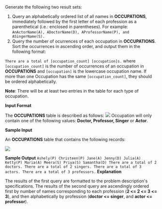 Generate the following two result sets:

1. Query an alphabetically ordered list of all names in __OCCUPATIONS__, immediately followed by the first letter of each profession as a parenthetical (i.e.: enclosed in parentheses). For example: `AnActorName(A), ADoctorName(D), AProfessorName(P), and ASingerName(S).`
2. Query the number of ocurrences of each occupation in __OCCUPATIONS__. Sort the occurrences in ascending order, and output them in the following format:

`There are a total of [occupation_count] [occupation]s.`
where `[occupation_count]` is the number of occurrences of an occupation in __OCCUPATIONS__ and `[occupation]` is the lowercase occupation name. If more than one Occupation has the same `[occupation_count]`, they should be ordered alphabetically.

__Note__: There will be at least two entries in the table for each type of occupation.

__Input Format__

The __OCCUPATIONS__ table is described as follows: 
![](https://s3.amazonaws.com/hr-challenge-images/12889/1443816414-2a465532e7-1.png)
 Occupation will only contain one of the following values: __Doctor, Professor, Singer__ or __Actor__.

__Sample Input__

An __OCCUPATIONS__ table that contains the following records:

![](https://s3.amazonaws.com/hr-challenge-images/12889/1443816608-0b4d01d157-2.png)

__Sample Output__
`
Ashely(P)
Christeen(P)
Jane(A)
Jenny(D)
Julia(A)
Ketty(P)
Maria(A)
Meera(S)
Priya(S)
Samantha(D)
There are a total of 2 doctors.
There are a total of 2 singers.
There are a total of 3 actors.
There are a total of 3 professors.
`
__Explanation__

The results of the first query are formatted to the problem description's specifications.
The results of the second query are ascendingly ordered first by number of names corresponding to each profession (__2 <= 2 <= 3 <= 3__), and then alphabetically by profession (__doctor <= singer__, and __actor <= professor__).

 
